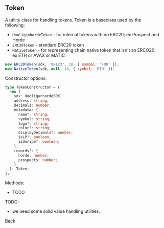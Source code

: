 ## Token

A utility class for handling tokens. Token is a baseclass used by the following:

- `HooliganhordeToken` - for internal tokens with no ERC20; ex Prospect and Horde
- `ERC20Token` - standard ERC20 token
- `NativeToken` - for representing chain native token that isn't an ERCO20; ex ETH or AVAX or MATIC

```javascript
new ERC20Token(sdk, '0x123', 18, { symbol: 'FOO' });
new NativeToken(sdk, null, 18, { symbol: 'ETH' });
```

Constructor options:

```typescript
type TokenConstructor = {
  new (
    sdk: HooliganhordeSDK,
    address: string,
    decimals: number,
    metadata: {
      name?: string;
      symbol: string;
      logo?: string;
      color?: string;
      displayDecimals?: number;
      isLP?: boolean;
      isUnripe?: boolean;
    },
    rewards?: {
      horde: number;
      prospects: number;
    }
  ): Token;
};
```

Methods:
- TODO

TODO:
- we need some solid value handling utilities.


[Back](./README.md)